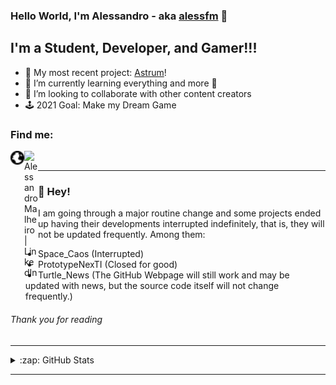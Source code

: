 ### Hello World, I'm Alessandro - aka [alessfm][github] 👋

## I'm a Student, Developer, and Gamer!!!

- 🌌 My most recent project: [Astrum][astrum]!
- 📝 I’m currently learning everything and more 🤣
- 🤝 I’m looking to collaborate with other content creators
- 🕹️ 2021 Goal: Make my Dream Game

### Find me:

[<img align="left" alt="@alessfm" width="22px" src="https://raw.githubusercontent.com/iconic/open-iconic/master/svg/globe.svg" />][github]
[<img align="left" alt="Alessandro Malheiro | LinkedIn" width="22px" src="https://cdn.jsdelivr.net/npm/simple-icons@v3/icons/linkedin.svg" />][linkedin]
<br />

***

### 🚧 Hey! 
I am going through a major routine change and some projects ended up having their developments interrupted indefinitely, that is, they will not be updated frequently. Among them: 
- Space_Caos (Interrupted) 
- PrototypeNexTI (Closed for good)
- Turtle_News (The GitHub Webpage will still work and may be updated with news, but the source code itself will not change frequently.)

###### Thank you for reading

***

<details>
  <summary>:zap: GitHub Stats</summary>
  <img align="left" alt="codeSTACKr's GitHub Stats" src="https://github-readme-stats.vercel.app/api?username=11-AleXS&show_icons=true&hide_border=true&theme=algolia" />
</details>

---

[github]: https://github.com/11-AleXS
[linkedin]: https://www.linkedin.com/in/alessandro-malheiro/
[astrum]: https://github.com/11-AleXS/Astrum

